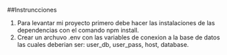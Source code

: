 ##Instruncciones
1) Para levantar mi proyecto primero debe hacer las instalaciones de las dependencias con el comando npm install.
2) Crear un archuvo .env con las variables de conexion a la base de datos las cuales deberian ser: user_db, user_pass, host, database.
